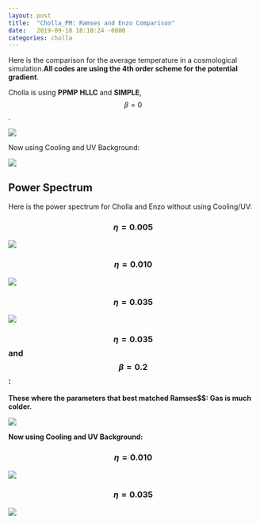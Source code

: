 ```yaml
---
layout: post
title:  "Cholla_PM: Ramses and Enzo Comparison"
date:   2019-09-10 18:10:24 -0800
categories: cholla
---
```


Here is the comparison for the average temperature in a cosmological simulation.**All codes are using the 4th order scheme for the potential gradient**. 

Cholla is using  **PPMP** **HLLC**  and  **SIMPLE**, $$\beta=0$$.

<img src="{{ site.url }}assets/images/temperature_comparison_enzo_ramses.png">


Now using Cooling and UV Background:

<img src="{{ site.url }}assets/images/temperature_comparison_enzo_ramses_uv.png">

## Power Spectrum

Here is the power spectrum for Cholla and Enzo without using Cooling/UV:

### $$\eta=0.005$$

<img src="{{ site.url }}assets/images/ps_128_hydro_enzo_SIMPLE_PPMP_eta0.005_beta0.00_grav4.png">

### $$\eta=0.010$$

<img src="{{ site.url }}assets/images/ps_128_hydro_enzo_SIMPLE_PPMP_eta0.010_beta0.00_grav4.png">

### $$\eta=0.035$$

<img src="{{ site.url }}assets/images/ps_128_hydro_enzo_SIMPLE_PPMP_eta0.035_beta0.00_grav4.png">

### $$\eta=0.035$$ and $$\beta=0.2$$:
**These where the parameters that best matched Ramses$$: Gas is much colder.**

<img src="{{ site.url }}assets/images/ps_128_hydro_enzo_SIMPLE_PPMP_eta0.035_beta0.20_grav4.png">


**Now using Cooling and UV Background:**

### $$\eta=0.010$$

<img src="{{ site.url }}assets/images/ps_128_SIMPLE_PPMP_eta0.010_beta0.00_grav4.png">


### $$\eta=0.035$$

<img src="{{ site.url }}assets/images/ps_128_SIMPLE_PPMP_eta0.035_beta0.00_grav4.png">
